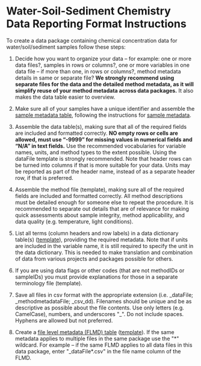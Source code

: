 # Water-Soil-Sediment Chemistry Data Reporting Format Instructions  
To create a data package containing chemical concentration data for water/soil/sediment samples follow these steps:  

1. Decide how you want to organize your data – for example: one or more data files?, samples in rows or columns?, one or more variables in one data file – if more than one, in rows or columns?, method metadata details in same or separate file? **We strongly recommend using separate files for the data and the detailed method metadata, as it will simplify reuse of your method metadata across data packages.** It also makes the data table easier to overview.  

2. Make sure all of your samples have a unique identifier and assemble the [sample metadata table](https://github.com/ess-dive-community/essdive-sample-id-metadata/blob/master/sampleTemplate.xls), following the instructions for [sample metadata](https://ess-dive.gitbook.io/sample-id-and-metadata/).  

3. Assemble the data table(s), making sure that all of the required fields are included and formatted correctly. **NO empty rows or cells are allowed, must use “-9999” for missing values in numerical fields and “N/A” in text fields.** Use the recommended vocabularies for variable names, units, and method types to the extent possible. Using the dataFile template is strongly recommended. Note that header rows can be turned into columns if that is more suitable for your data. Units may be reported as part of the header name, instead of as a separate header row, if that is preferred.  

4. Assemble the method file (template), making sure all of the required fields are included and formatted correctly. All method descriptions must be detailed enough for someone else to repeat the procedure. It is recommended to separate out details that are of relevance for making quick assessments about sample integrity, method applicability, and data quality (e.g. temperature, light conditions). 

5. List all terms (column headers and row labels) in a data dictionary table(s) ([template](https://github.com/ess-dive-community/essdive-file-level-metadata/tree/master/csv_dd_instructions)), providing the required metadata. Note that if units are included in the variable name, it is still required to specify the unit in the data dictionary. This is needed to make translation and combination of data from various projects and packages possible for others. 

6. If you are using data flags or other codes (that are not methodIDs or sampleIDs) you must provide explanations for those in a separate terminology file (template). 

7. Save all files in csv format with the appropriate extension (i.e. &#95;dataFile; &#95;methodmetadataFile; &#95;csv&#95;dd). Filenames should be unique and be as descriptive as possible about the file contents. Use only letters (e.g. CamelCase), numbers, and underscores "&#95;". Do not include spaces. Hyphens are allowed but not preferred.

8. Create a [file level metadata (FLMD) table](https://github.com/ess-dive-community/essdive-file-level-metadata/blob/master/documents/flmd_quick_guide.md) ([template](https://github.com/ess-dive-community/essdive-file-level-metadata/blob/3acd84067cf980484b4b86e95dbdcace42db3796/flmd_template.xlsx)). If the same metadata applies to multiple files in the same package use the "&ast;" wildcard. For example – if the same FLMD applies to all data files in this data package, enter "&#95;dataFile&ast;.csv" in the file name column of the FLMD.
